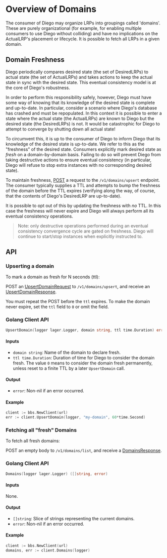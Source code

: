 # Overview of Domains

The consumer of Diego may organize LRPs into groupings called 'domains'.  These
are purely organizational (for example, for enabling multiple consumers to use
Diego without colliding) and have no implications on the ActualLRP's placement
or lifecycle.  It is possible to fetch all LRPs in a given domain.

## Domain Freshness

Diego periodically compares desired state (the set of DesiredLRPs) to actual
state (the set of ActualLRPs) and takes actions to keep the actual state in
sync with the desired state.  This eventual consistency model is at the core of
Diego's robustness.

In order to perform this responsibility safely, however, Diego must have some
way of knowing that its knowledge of the desired state is complete and
up-to-date.  In particular, consider a scenario where Diego's database has
crashed and must be repopulated.  In this context it is possible to enter a
state where the actual state (the ActualLRPs) are known to Diego but the
desired state (the DesiredLRPs) is not.  It would be catastrophic for Diego to
attempt to converge by shutting down all actual state!

To circumvent this, it is up to the consumer of Diego to inform Diego that its
knowledge of the desired state is up-to-date.  We refer to this as the
"freshness" of the desired state.  Consumers explicitly mark desired state as
*fresh* on a domain-by-domain basis.  Failing to do so will prevent Diego from
taking destructive actions to ensure eventual consistency (in particular, Diego
will refuse to stop extra instances with no corresponding desired state).

To maintain freshness, [POST](#upserting-a-domain) a request to the
`/v1/domains/upsert` endpoint.  The
consumer typically supplies a TTL and attempts to bump the freshness of the
domain before the TTL expires (verifying along the way, of course, that the
contents of Diego's DesiredLRP are up-to-date).

It is possible to opt out of this by updating the freshness with *no* TTL.  In
this case the freshness will never expire and Diego will always perform all its
eventual consistency operations.

> Note: only destructive operations performed during an eventual consistency
> convergence cycle are gated on freshness.  Diego will continue to start/stop
> instances when explicitly instructed to.

## API

### Upserting a domain

To mark a domain as fresh for N seconds (ttl):

POST an
[UpsertDomainRequest](https://godoc.org/code.cloudfoundry.org/bbs/models#UpsertDomainRequest)
to `/v1/domains/upsert`, and receive an
[UpsertDomainResponse](https://godoc.org/code.cloudfoundry.org/bbs/models#UpsertDomainResponse).


You must repeat the POST before the `ttl` expires.  To make the domain never
expire, set the `ttl` field to `0` or omit the field.

### Golang Client API

```go
UpsertDomain(logger lager.Logger, domain string, ttl time.Duration) error
```

#### Inputs

* `domain string`: Name of the domain to declare fresh.
* `ttl time.Duration`: Duration of time for Diego to consider the domain fresh. The value `0` means to consider the domain fresh permanently, unless reset to a finite TTL by a later `UpsertDomain` call.

#### Output

* `error`:  Non-nil if an error occurred.


#### Example

```go
client := bbs.NewClient(url)
err := client.UpsertDomain(logger, "my-domain", 60*time.Second)
```


### Fetching all "fresh" Domains

To fetch all fresh domains:

POST an empty body to `/v1/domains/list`, and receive a
[DomainsResponse](https://godoc.org/code.cloudfoundry.org/bbs/models#DomainsResponse).


### Golang Client API

```go
Domains(logger lager.Logger) ([]string, error)
```

#### Inputs

None.


#### Output

* `[]string`: Slice of strings representing the current domains.
* `error`:  Non-nil if an error occurred.


#### Example

```go
client := bbs.NewClient(url)
domains, err := client.Domains(logger)
```
